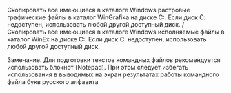 Скопировать все имеющиеся в каталоге Windows растровые графические
файлы в каталог WinGrafika на диске С:. Если диск С: недоступен, использовать любой
другой доступный диск. / Скопировать все имеющиеся в каталоге Windows
исполняемые файлы в каталог WinEx на диске С:. Если диск С: недоступен,
использовать любой другой доступный диск.

Замечание. Для подготовки текстов командных файлов рекомендуется
использовать блокнот (Notepad). При этом следует избегать использования в
выводимых на экран результатах работы командного файла букв русского алфавита
